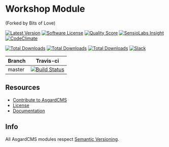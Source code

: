 # Workshop Module
(Forked by Bits of Love)

[![Latest Version](https://img.shields.io/packagist/v/asgardcms/workshop-module.svg?style=flat-square)](https://github.com/asgardcms/workshop/releases)
[![Software License](https://img.shields.io/badge/license-MIT-brightgreen.svg?style=flat-square)](LICENSE.md)
[![Quality Score](https://img.shields.io/scrutinizer/g/asgardcms/workshop.svg?style=flat-square)](https://scrutinizer-ci.com/g/asgardcms/workshop)
[![SensioLabs Insight](https://img.shields.io/sensiolabs/i/d6258dc8-cd2a-4288-94a5-8a8089e6609e.svg)](https://insight.sensiolabs.com/projects/d6258dc8-cd2a-4288-94a5-8a8089e6609e)
[![CodeClimate](https://img.shields.io/codeclimate/github/AsgardCms/Blog.svg)](https://codeclimate.com/github/AsgardCms/Blog)

[![Total Downloads](https://img.shields.io/packagist/dd/asgardcms/workshop-module.svg?style=flat-square)](https://packagist.org/packages/asgardcms/workshop-module)
[![Total Downloads](https://img.shields.io/packagist/dm/asgardcms/workshop-module.svg?style=flat-square)](https://packagist.org/packages/asgardcms/workshop-module)
[![Total Downloads](https://img.shields.io/packagist/dt/asgardcms/workshop-module.svg?style=flat-square)](https://packagist.org/packages/asgardcms/workshop-module)
[![Slack](http://slack.asgardcms.com/badge.svg)](http://slack.asgardcms.com/)

| Branch | Travis-ci |
| ---------------- | --------------- |
| master  | [![Build Status](https://travis-ci.org/AsgardCms/Workshop.svg?branch=master)](https://travis-ci.org/AsgardCms/Workshop)  |

## Resources

- [Contribute to AsgardCMS](https://asgardcms.com/en/docs/getting-started/contributing)
- [License](LICENSE.md)
- [Documentation](http://asgardcms.com/docs/core-module/configuration)


## Info

All AsgardCMS modules respect [Semantic Versioning](http://semver.org/).
